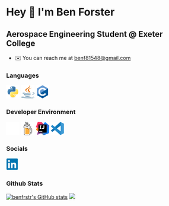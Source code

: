 Hey 👋 I'm Ben Forster
==================================

Aerospace Engineering Student @ Exeter College
-------------------------------------------


* ✉️ You can reach me at [benf81548@gmail.com](mailto:benf81548@gmail.com)

### Languages
<p align="left">
<a href="https://www.python.org/" target="_blank" rel="noreferrer"><img src="https://raw.githubusercontent.com/benfrstr/benfrstr/main/assets/python-original.svg" width="36" height="36" alt="Python" /></a>
<a href="https://www.java.com" target="_blank" rel="noreferrer"><img src="https://raw.githubusercontent.com/benfrstr/benfrstr/main/assets/java-original.svg" width="36" height="36" alt="Java" /></a>
<a href="https://gcc.gnu.org/" target="_blank" rel="noreferrer"><img src="https://raw.githubusercontent.com/benfrstr/benfrstr/main/assets/c-original.svg" width="36" height="36" alt="C" /></a>
</p>

### Developer Environment
<p align="left">
<a href="https://www.apple.com/macos/" target="_blank" rel="noreferrer"><img src="https://raw.githubusercontent.com/benfrstr/benfrstr/main/assets/apple-original.svg" width="36" height="36" alt="macOS" /></a>
<a href="https://brew.sh/" target="_blank" rel="noreferrer"><img src="https://raw.githubusercontent.com/benfrstr/benfrstr/main/assets/homebrew-original.svg" width="36" height="36" alt="Homebrew" /></a>
<a href="https://www.jetbrains.com/idea/" target="_blank" rel="noreferrer"><img src="https://raw.githubusercontent.com/benfrstr/benfrstr/main/assets/intellijidea-original.svg" width="36" height="36" alt="IntelliJ IDEA" /></a>
<a href="https://code.visualstudio.com/" target="_blank" rel="noreferrer"><img src="https://raw.githubusercontent.com/benfrstr/benfrstr/main/assets/vscode-original.svg" width="36" height="36" alt="Visual Studio Code" /></a>
</p>

### Socials
<p align="left">
<a href="https://www.linkedin.com/ben-forster-13a6a1241" target="_blank" rel="noreferrer"><img src="https://raw.githubusercontent.com/benfrstr/benfrstr/main/assets/linkedin-original.svg" width="32" height="32" /></a>
</p>

### Github Stats
<a href="http://www.github.com/benfrstr"><img src="https://github-readme-stats.vercel.app/api?username=benfrstr&show_icons=true&hide=stars,prs,issues,contribs&count_private=true&title_color=facc15&text_color=ffffff&icon_color=facc15&bg_color=1c1917&hide_border=true&show_icons=true" alt="benfrstr's GitHub stats" /></a>
<a href="http://www.github.com/benfrstr"><img src="https://github-readme-streak-stats.herokuapp.com/?user=benfrstr&stroke=ffffff&background=1c1917&ring=facc15&fire=facc15&currStreakNum=ffffff&currStreakLabel=facc15&sideNums=ffffff&sideLabels=ffffff&dates=ffffff&hide_border=true" /></a>
